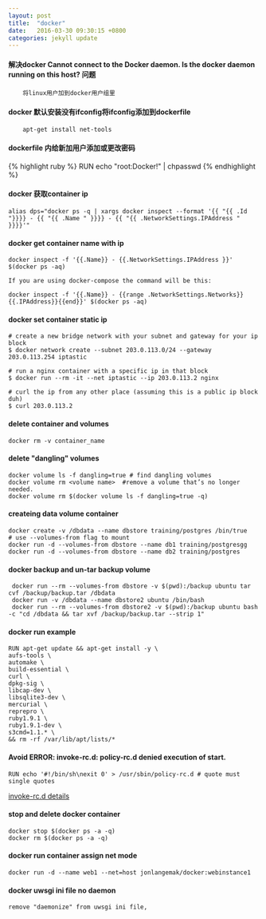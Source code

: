 ```yaml
---
layout: post
title:  "docker"
date:   2016-03-30 09:30:15 +0800
categories: jekyll update
---
```


#### 解决docker Cannot connect to the Docker daemon. Is the docker daemon running on this host? 问题

```
    将linux用户加到docker用户组里
```

#### docker 默认安装没有ifconfig将ifconfig添加到dockerfile
```
    apt-get install net-tools
```

#### dockerfile 内给新加用户添加或更改密码
{% highlight ruby %}
RUN echo "root:Docker!" | chpasswd
{% endhighlight %}


#### docker 获取container ip

    alias dps="docker ps -q | xargs docker inspect --format '{{ "{{ .Id "}}}} - {{ "{{ .Name " }}}} - {{ "{{ .NetworkSettings.IPAddress " }}}}'"


#### docker get container name with ip

    docker inspect -f '{{.Name}} - {{.NetworkSettings.IPAddress }}' $(docker ps -aq)

    If you are using docker-compose the command will be this:

    docker inspect -f '{{.Name}} - {{range .NetworkSettings.Networks}}{{.IPAddress}}{{end}}' $(docker ps -aq)

#### docker set container static ip

    # create a new bridge network with your subnet and gateway for your ip block
    $ docker network create --subnet 203.0.113.0/24 --gateway 203.0.113.254 iptastic

    # run a nginx container with a specific ip in that block
    $ docker run --rm -it --net iptastic --ip 203.0.113.2 nginx

    # curl the ip from any other place (assuming this is a public ip block duh)
    $ curl 203.0.113.2


#### delete container and volumes
    docker rm -v container_name

#### delete "dangling" volumes
    docker volume ls -f dangling=true # find dangling volumes
    docker volume rm <volume name>  #remove a volume that’s no longer needed.
    docker volume rm $(docker volume ls -f dangling=true -q)


#### createing data volume container
    docker create -v /dbdata --name dbstore training/postgres /bin/true
    # use --volumes-from flag to mount
    docker run -d --volumes-from dbstore --name db1 training/postgresgg
    docker run -d --volumes-from dbstore --name db2 training/postgres


#### docker backup and un-tar backup volume
     docker run --rm --volumes-from dbstore -v $(pwd):/backup ubuntu tar cvf /backup/backup.tar /dbdata
     docker run -v /dbdata --name dbstore2 ubuntu /bin/bash
     docker run --rm --volumes-from dbstore2 -v $(pwd):/backup ubuntu bash -c "cd /dbdata && tar xvf /backup/backup.tar --strip 1"


#### docker run example
    RUN apt-get update && apt-get install -y \
    aufs-tools \
    automake \
    build-essential \
    curl \
    dpkg-sig \
    libcap-dev \
    libsqlite3-dev \
    mercurial \
    reprepro \
    ruby1.9.1 \
    ruby1.9.1-dev \
    s3cmd=1.1.* \
    && rm -rf /var/lib/apt/lists/*

#### Avoid ERROR: invoke-rc.d: policy-rc.d denied execution of start.
    RUN echo '#!/bin/sh\nexit 0' > /usr/sbin/policy-rc.d # quote must single quotes

[invoke-rc.d details](http://askubuntu.com/questions/365911/why-the-services-do-not-start-at-installation)
                                                    
#### stop and delete docker container
    docker stop $(docker ps -a -q)
    docker rm $(docker ps -a -q)

#### docker run container assign net mode
    docker run -d --name web1 --net=host jonlangemak/docker:webinstance1


#### docker uwsgi ini file no daemon


    remove "daemonize" from uwsgi ini file,
